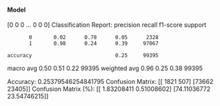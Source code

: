 #### Model
[0 0 0 ... 0 0 0]
Classification Report:
              precision    recall  f1-score   support

           0       0.02      0.78      0.05      2328
           1       0.98      0.24      0.39     97067

    accuracy                           0.25     99395
   macro avg       0.50      0.51      0.22     99395
weighted avg       0.96      0.25      0.38     99395

Accuracy: 0.25379546254841795
Confusion Matrix:
[[ 1821   507]
 [73662 23405]]
Confusion Matrix (%):
[[ 1.83208411  0.51008602]
 [74.11036772 23.54746215]]
